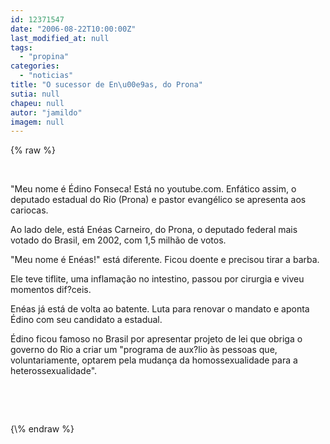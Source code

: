 ```yaml
---
id: 12371547
date: "2006-08-22T10:00:00Z"
last_modified_at: null
tags:
  - "propina"
categories:
  - "noticias"
title: "O sucessor de En\u00e9as, do Prona"
sutia: null
chapeu: null
autor: "jamildo"
imagem: null
---
```

{\% raw %}
<p>&nbsp;</p>
<p>"Meu nome &eacute; &Eacute;dino Fonseca! Est&aacute; no youtube.com. Enf&aacute;tico assim, o deputado estadual do Rio (Prona) e pastor evang&eacute;lico se apresenta aos cariocas.</p>
<p>Ao lado dele, est&aacute; En&eacute;as Carneiro, do Prona, o deputado federal mais votado do Brasil, em 2002, com 1,5 milh&atilde;o de votos.</p>
<p>"Meu nome &eacute; En&eacute;as!" est&aacute; diferente. Ficou doente e precisou tirar a barba.</p>
<p>Ele teve tiflite, uma inflama&ccedil;&atilde;o no intestino, passou por cirurgia e viveu momentos dif?ceis.</p>
<p>En&eacute;as j&aacute; est&aacute; de volta ao batente. Luta para renovar o mandato e aponta &Eacute;dino com seu candidato a estadual.</p>
<p>&Eacute;dino ficou famoso no Brasil por apresentar projeto de lei que obriga o governo do Rio a criar um "programa de aux?lio &agrave;s pessoas que, voluntariamente, optarem pela mudan&ccedil;a da homossexualidade para a heterossexualidade".</p>
<p>&nbsp;</p>
<p>&nbsp;</p>
{\% endraw %}